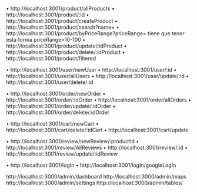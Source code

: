 • http://localhost:3001/product/allProducts
• http://localhost:3001/product/:id
• http://localhost:3001/product/createProduct
• http://localhost:3001/product/search?name=
• http://localhost:3001/product/byPriceRange?priceRange= tiene que tener esta forma priceRange=10-100
• http://localhost:3001/product/update/:idProduct
• http://localhost:3001/product/delete/:idProduct
• http://localhost:3001/product/filtered

• http://localhost:3001/user/newUser
• http://localhost:3001/user/:id
• http://localhost:3001/user/allUsers
• http://localhost:3001/user/update/:id
• http://localhost:3001/user/delete/:id

• http://localhost:3001/order/newOrder
• http://localhost:3001/order/:idOrder
• http://localhost:3001/order/allOrders
• http://localhost:3001/order/update/:idOrder
• http://localhost:3001/order/delete/:idOrder

• http://localhost:3001/cart/newCart
• http://localhost:3001/cart/delete/:idCart
• http://localhost:3001/cart/update

• http://localhost:3001/review/newReview/:productId
• http://localhost:3001/review/AllReviews
• http://localhost:3001/review/:id
• http://localhost:3001/review/update/:idReview

• http://localhost:3001/logIn
• http://localhost:3001/logIn/googleLogIn

http://localhost:3000/admin/dashboard
http://localhost:3000/admin/maps
http://localhost:3000/admin/settings
http://localhost:3000/admin/tables/
